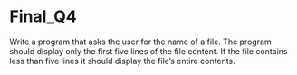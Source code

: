 # Final_Q4

Write a program that asks the user for the name of a file. The program should display only the first five lines of the file content. If the file contains less than five lines it should display the file’s entire contents.
